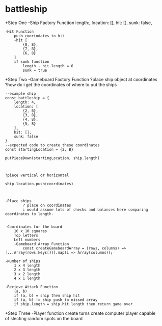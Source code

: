 # battleship

+Step One
-Ship Factory Function
    length:,
    location: [],
    hit: [],
    sunk: false,

    -Hit Function
        push coorindates to hit
        -hit [
            {8, B},
            {7, B},
            {6, B}
        ]
        if sunk function
            length - hit.length = 0
            sunk = true

+Step Two
-Gameboard Factory Function
    ?place ship object at coordinates
    ?how do i get the coordinates of where to put the ships

    --example ship
    const battleship = {
        length: 4,
        location: [
            {2, B},
            {3, B},
            {4, B},
            {5, B}
        ],
        hit: [],
        sunk: false
    }
    --expected code to create these coordinates
    const startingLocation = {2, B}
    
    putPieceDown(startingLocation, ship.length)
    
    

    ?piece vertical or horizontal
    
    ship.location.push(coordinates)



    -Place ships
            ? place on coordinates
            i would assume lots of checks and balances here comparing coordinates to length.


    -Coordinates for the board
        10 x 10 squares
        Top letters
        Left numbers
        -Gameboard Array Function
            const createGameboardArray = (rows, columns) => [...Array(rows.keys())].map(i => Array(columns));
        
    -Number of ships
        1 x 4 length
        2 x 3 length
        3 x 2 length
        4 x 1 length

    -Recieve Attack Function
        (a, b) 
        if (a, b) = ship then ship hit
        if (a, b) != ship push to missed array
        if ship.length = ship.hit.length then return game over
    

+Step Three
-Player function
    create turns
    create computer player capable of slecting random spots on the board



